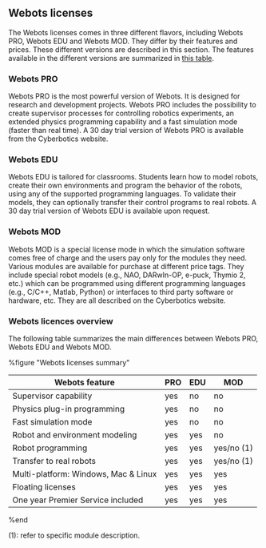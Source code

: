 ## Webots licenses

The Webots licenses comes in three different flavors, including Webots PRO, Webots EDU and Webots MOD.
They differ by their features and prices.
These different versions are described in this section.
The features available in the different versions are summarized in [this table](#webots-licenses-summary).

### Webots PRO

Webots PRO is the most powerful version of Webots.
It is designed for research and development projects.
Webots PRO includes the possibility to create supervisor processes for controlling robotics experiments, an extended physics programming capability and a fast simulation mode (faster than real time).
A 30 day trial version of Webots PRO is available from the Cyberbotics website.

### Webots EDU

Webots EDU is tailored for classrooms.
Students learn how to model robots, create their own environments and program the behavior of the robots, using any of the supported programming languages.
To validate their models, they can optionally transfer their control programs to real robots.
A 30 day trial version of Webots EDU is available upon request.

### Webots MOD

Webots MOD is a special license mode in which the simulation software comes free of charge and the users pay only for the modules they need.
Various modules are available for purchase at different price tags.
They include special robot models (e.g., NAO, DARwIn-OP, e-puck, Thymio 2, etc.) which can be programmed using different programming languages (e.g., C/C++, Matlab, Python) or interfaces to third party software or hardware, etc.
They are all described on the Cyberbotics website.

### Webots licences overview

The following table summarizes the main differences between Webots PRO, Webots EDU and Webots MOD.

%figure "Webots licenses summary"

| Webots feature                       | PRO | EDU | MOD        |
| ------------------------------------ | --- | --- | ---------- |
| Supervisor capability                | yes | no  | no         |
| Physics plug-in programming          | yes | no  | no         |
| Fast simulation mode                 | yes | no  | no         |
| Robot and environment modeling       | yes | yes | no         |
| Robot programming                    | yes | yes | yes/no (1) |
| Transfer to real robots              | yes | yes | yes/no (1) |
| Multi-platform: Windows, Mac & Linux | yes | yes | yes        |
| Floating licenses                    | yes | yes | yes        |
| One year Premier Service included    | yes | yes | yes        |

%end

(1): refer to specific module description.
